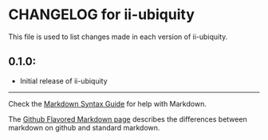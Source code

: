 # CHANGELOG for ii-ubiquity

This file is used to list changes made in each version of ii-ubiquity.

## 0.1.0:

* Initial release of ii-ubiquity

- - - 
Check the [Markdown Syntax Guide](http://daringfireball.net/projects/markdown/syntax) for help with Markdown.

The [Github Flavored Markdown page](http://github.github.com/github-flavored-markdown/) describes the differences between markdown on github and standard markdown.
